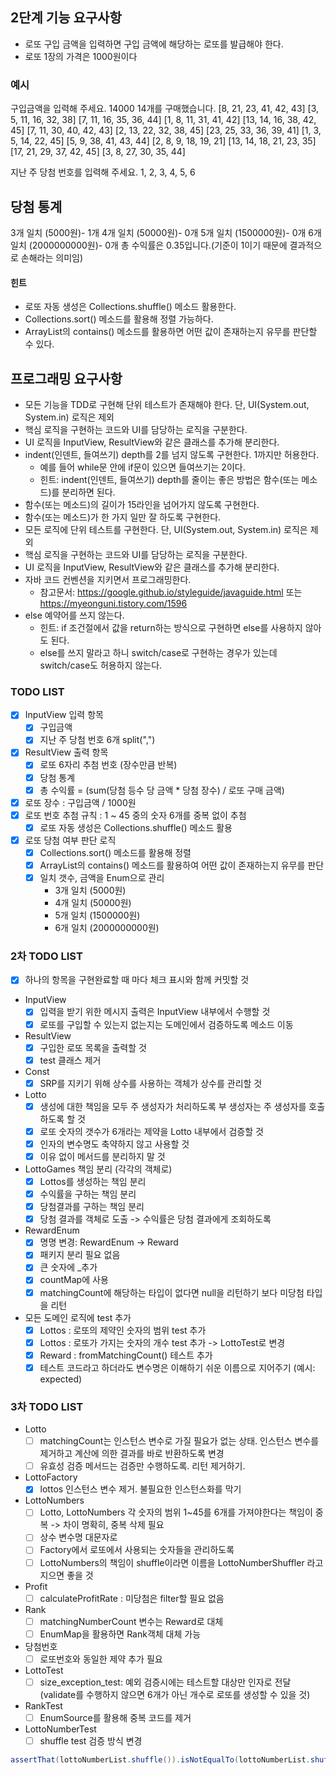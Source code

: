 ## 2단계 기능 요구사항
- 로또 구입 금액을 입력하면 구입 금액에 해당하는 로또를 발급해야 한다.
- 로또 1장의 가격은 1000원이다

### 예시
구입금액을 입력해 주세요.
14000
14개를 구매했습니다.
[8, 21, 23, 41, 42, 43]
[3, 5, 11, 16, 32, 38]
[7, 11, 16, 35, 36, 44]
[1, 8, 11, 31, 41, 42]
[13, 14, 16, 38, 42, 45]
[7, 11, 30, 40, 42, 43]
[2, 13, 22, 32, 38, 45]
[23, 25, 33, 36, 39, 41]
[1, 3, 5, 14, 22, 45]
[5, 9, 38, 41, 43, 44]
[2, 8, 9, 18, 19, 21]
[13, 14, 18, 21, 23, 35]
[17, 21, 29, 37, 42, 45]
[3, 8, 27, 30, 35, 44]

지난 주 당첨 번호를 입력해 주세요.
1, 2, 3, 4, 5, 6

당첨 통계
---------
3개 일치 (5000원)- 1개
4개 일치 (50000원)- 0개
5개 일치 (1500000원)- 0개
6개 일치 (2000000000원)- 0개
총 수익률은 0.35입니다.(기준이 1이기 때문에 결과적으로 손해라는 의미임)

#### 힌트
- 로또 자동 생성은 Collections.shuffle() 메소드 활용한다.
- Collections.sort() 메소드를 활용해 정렬 가능하다.
- ArrayList의 contains() 메소드를 활용하면 어떤 값이 존재하는지 유무를 판단할 수 있다.

## 프로그래밍 요구사항
- 모든 기능을 TDD로 구현해 단위 테스트가 존재해야 한다. 단, UI(System.out, System.in) 로직은 제외
- 핵심 로직을 구현하는 코드와 UI를 담당하는 로직을 구분한다.
- UI 로직을 InputView, ResultView와 같은 클래스를 추가해 분리한다.
- indent(인덴트, 들여쓰기) depth를 2를 넘지 않도록 구현한다. 1까지만 허용한다.
  - 예를 들어 while문 안에 if문이 있으면 들여쓰기는 2이다.
  - 힌트: indent(인덴트, 들여쓰기) depth를 줄이는 좋은 방법은 함수(또는 메소드)를 분리하면 된다.
- 함수(또는 메소드)의 길이가 15라인을 넘어가지 않도록 구현한다.
- 함수(또는 메소드)가 한 가지 일만 잘 하도록 구현한다.
- 모든 로직에 단위 테스트를 구현한다. 단, UI(System.out, System.in) 로직은 제외
- 핵심 로직을 구현하는 코드와 UI를 담당하는 로직을 구분한다.
- UI 로직을 InputView, ResultView와 같은 클래스를 추가해 분리한다.
- 자바 코드 컨벤션을 지키면서 프로그래밍한다.
  - 참고문서: https://google.github.io/styleguide/javaguide.html 또는 https://myeonguni.tistory.com/1596
- else 예약어를 쓰지 않는다.
  - 힌트: if 조건절에서 값을 return하는 방식으로 구현하면 else를 사용하지 않아도 된다.
  - else를 쓰지 말라고 하니 switch/case로 구현하는 경우가 있는데 switch/case도 허용하지 않는다.

### TODO LIST
- [x] InputView 입력 항목
  - [x] 구입금액
  - [x] 지난 주 당첨 번호 6개 split(",")
- [x] ResultView 출력 항목
  - [x] 로또 6자리 추첨 번호 (장수만큼 반복)
  - [x] 당첨 통계
  - [x] 총 수익률 = (sum(당첨 등수 당 금액 * 당첨 장수) / 로또 구매 금액)
- [x] 로또 장수 : 구입금액 / 1000원
- [x] 로또 번호 추첨 규칙 : 1 ~ 45 중의 숫자 6개를 중복 없이 추첨
  - [x] 로또 자동 생성은 Collections.shuffle() 메소드 활용
- [x] 로또 당첨 여부 판단 로직
  - [x] Collections.sort() 메소드를 활용해 정렬
  - [x] ArrayList의 contains() 메소드를 활용하여 어떤 값이 존재하는지 유무를 판단
  - [x] 일치 갯수, 금액을 Enum으로 관리
    - 3개 일치 (5000원)
    - 4개 일치 (50000원)
    - 5개 일치 (1500000원)
    - 6개 일치 (2000000000원)
    
### 2차 TODO LIST
- [x] 하나의 항목을 구현완료할 때 마다 체크 표시와 함께 커밋할 것
- InputView
  - [x] 입력을 받기 위한 메시지 출력은 InputView 내부에서 수행할 것
  - [x] 로또를 구입할 수 있는지 없는지는 도메인에서 검증하도록 메소드 이동
- ResultView
  - [x] 구입한 로또 목록을 출력할 것
  - [x] test 클래스 제거
- Const
  - [x] SRP를 지키기 위해 상수를 사용하는 객체가 상수를 관리할 것
- Lotto
  - [x] 생성에 대한 책임을 모두 주 생성자가 처리하도록 부 생성자는 주 생성자를 호출하도록 할 것
  - [x] 로또 숫자의 갯수가 6개라는 제약을 Lotto 내부에서 검증할 것
  - [x] 인자의 변수명도 축약하지 않고 사용할 것
  - [x] 이유 없이 메서드를 분리하지 말 것
- LottoGames 책임 분리 (각각의 객체로)
  - [x] Lottos를 생성하는 책임 분리
  - [x] 수익률을 구하는 책임 분리
  - [x] 당첨결과를 구하는 책임 분리
  - [x] 당첨 결과를 객체로 도출 -> 수익률은 당첨 결과에게 조회하도록
- RewardEnum 
  - [x] 명명 변경: RewardEnum -> Reward
  - [x] 패키지 분리 필요 없음
  - [x] 큰 숫자에 _추가
  - [x] countMap에 사용
  - [x] matchingCount에 해당하는 타입이 없다면 null을 리턴하기 보다 미당첨 타입을 리턴
- 모든 도메인 로직에 test 추가
  - [x] Lottos : 로또의 제약인 숫자의 범위 test 추가
  - [x] Lottos : 로또가 가지는 숫자의 개수 test 추가 -> LottoTest로 변경
  - [x] Reward : fromMatchingCount() 테스트 추가
  - [x] 테스트 코드라고 하더라도 변수명은 이해하기 쉬운 이름으로 지어주기 (예시: expected)

### 3차 TODO LIST
- Lotto
  - [ ] matchingCount는 인스턴스 변수로 가질 필요가 없는 상태. 인스턴스 변수를 제거하고 계산에 의한 결과를 바로 반환하도록 변경
  - [ ] 유효성 검증 메서드는 검증만 수행하도록. 리턴 제거하기.

- LottoFactory
  - [x] lottos 인스턴스 변수 제거. 불필요한 인스턴스화를 막기

- LottoNumbers
  - [ ] Lotto, LottoNumbers 각 숫자의 범위 1~45를 6개를 가져야한다는 책임이 중복 -> 차이 명확히, 중복 삭제 필요
  - [ ] 상수 변수명 대문자로
  - [ ] Factory에서 로또에서 사용되는 숫자들을 관리하도록
  - [ ] LottoNumbers의 책임이 shuffle이라면 이름을 LottoNumberShuffler 라고 지으면 좋을 것

- Profit
  - [ ] calculateProfitRate : 미당첨은 filter할 필요 없음

- Rank
  - [ ] matchingNumberCount 변수는 Reward로 대체
  - [ ] EnumMap을 활용하면 Rank객체 대체 가능

- 당첨번호
  - [ ] 로또번호와 동일한 제약 추가 필요

- LottoTest
  - [ ] size_exception_test: 예외 검증시에는 테스트할 대상만 인자로 전달 (validate를 수행하지 않으면 6개가 아닌 개수로 로또를 생성할 수 있을 것)

- RankTest
  - [ ] EnumSource를 활용해 중복 코드를 제거

- LottoNumberTest
  - [ ] shuffle test 검증 방식 변경

```java
assertThat(lottoNumberList.shuffle()).isNotEqualTo(lottoNumberList.shuffle());
```

